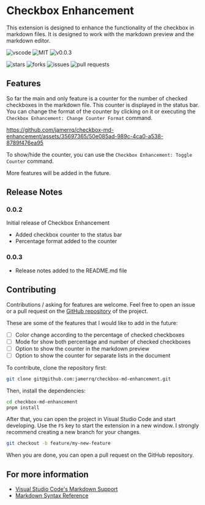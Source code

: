 # Checkbox Enhancement

This extension is designed to enhance the functionality of the checkbox in
markdown files. It is designed to work with the markdown preview and the
markdown editor.

![vscode](https://img.shields.io/badge/vscode-1.86.1+-blue.svg)
![MIT](https://img.shields.io/badge/license-MIT-green.svg)
![v0.0.3](https://img.shields.io/badge/version-0.0.3-blue.svg)

![stars](https://img.shields.io/github/stars/jamerrq/checkbox-md-enhancement?style=social)
![forks](https://img.shields.io/github/forks/jamerrq/checkbox-md-enhancement?style=social)
![issues](https://img.shields.io/github/issues/jamerrq/checkbox-md-enhancement?style=social)
![pull requests](https://img.shields.io/github/issues-pr/jamerrq/checkbox-md-enhancement?style=social)

## Features

So far the main and only feature is a counter for the number of checked
checkboxes in the markdown file. This counter is displayed in the status bar.
You can change the format of the counter by clicking on it or executing the
`Checkbox Enhancement: Change Counter Format` command.

https://github.com/jamerrq/checkbox-md-enhancement/assets/35697365/50e085ad-989c-4ca0-a538-8789f476ea95

To show/hide the counter, you can use the `Checkbox Enhancement: Toggle Counter` command.

More features will be added in the future.

## Release Notes

### 0.0.2

Initial release of Checkbox Enhancement

- Added checkbox counter to the status bar
- Percentage format added to the counter

### 0.0.3

- Release notes added to the README.md file

## Contributing

Contributions / asking for features are welcome. Feel free to open an issue or a
pull request on the [GitHub
repository](https://github.com/jamerrq/checkbox-md-enhancement) of the project.

These are some of the features that I would like to add in the future:

- [ ] Color change according to the percentage of checked checkboxes
- [ ] Mode for show both percentage and number of checked checkboxes
- [ ] Option to show the counter in the markdown preview
- [ ] Option to show the counter for separate lists in the document

To contribute, clone the repository first:

```bash
git clone git@github.com:jamerrq/checkbox-md-enhancement.git
```

Then, install the dependencies:

```bash
cd checkbox-md-enhancement
pnpm install
```

After that, you can open the project in Visual Studio Code and start developing.
Use the `F5` key to start the extension in a new window.
I strongly recommend creating a new branch for your changes.

```bash
git checkout -b feature/my-new-feature
```

When you are done, you can open a pull request on the GitHub repository.

## For more information

* [Visual Studio Code's Markdown Support](http://code.visualstudio.com/docs/languages/markdown)
* [Markdown Syntax Reference](https://help.github.com/articles/markdown-basics/)
